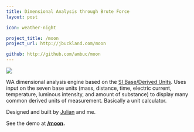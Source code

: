 ```yaml
---
title: Dimensional Analysis through Brute Force
layout: post

icon: weather-night

project_title: /moon
project_url: http://jbuckland.com/moon

github: http://github.com/ambuc/moon
---
```


[<img src="/images/moon_thumbnail.png">](/moon)

WA dimensional analysis engine based on the [SI Base/Derived Units](http://en.wikipedia.org/wiki/SI_base_unit). Uses input on the seven base units (mass, distance, time, electric current, temperature, luminous intensity, and amount of substance) to display many common derived units of measurement. Basically a unit calculator.

Designed and built by [Julian](http://julianrosenblum.com/) and me.

See the demo at **[/moon](/moon).**

